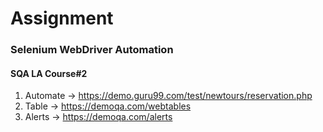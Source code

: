 # Assignment
### Selenium WebDriver Automation
#### SQA LA Course#2
1. Automate -> https://demo.guru99.com/test/newtours/reservation.php
2. Table -> https://demoqa.com/webtables
3. Alerts -> https://demoqa.com/alerts